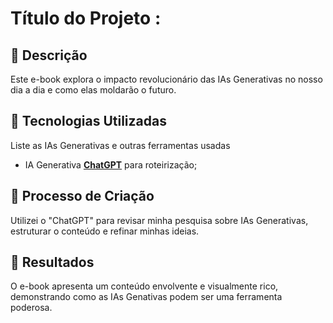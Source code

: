 # Título do Projeto :

## 📒 Descrição
Este e-book explora o impacto revolucionário das IAs Generativas no nosso dia a dia e como elas moldarão o futuro.

## 🤖 Tecnologias Utilizadas
Liste as IAs Generativas e outras ferramentas usadas
- IA Generativa **[ChatGPT](https://chat.openai.com)** para roteirização;

## 🧐 Processo de Criação
Utilizei o "ChatGPT" para revisar minha pesquisa sobre IAs Generativas, estruturar o conteúdo e refinar minhas ideias. 

## 🚀 Resultados
O e-book apresenta um conteúdo envolvente e visualmente rico, demonstrando como as IAs Genativas podem ser uma ferramenta poderosa.


